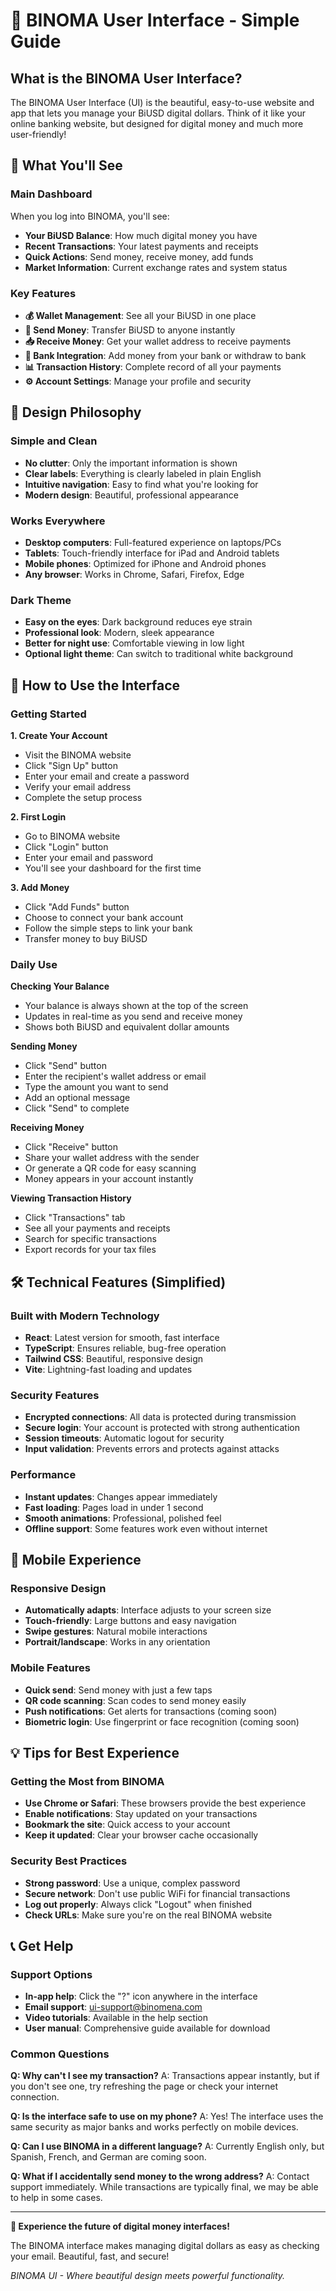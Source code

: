 # 🎨 BINOMA User Interface - Simple Guide

## What is the BINOMA User Interface?

The BINOMA User Interface (UI) is the beautiful, easy-to-use website and app that lets you manage your BiUSD digital dollars. Think of it like your online banking website, but designed for digital money and much more user-friendly!

## 🌟 What You'll See

### Main Dashboard
When you log into BINOMA, you'll see:
- **Your BiUSD Balance**: How much digital money you have
- **Recent Transactions**: Your latest payments and receipts
- **Quick Actions**: Send money, receive money, add funds
- **Market Information**: Current exchange rates and system status

### Key Features
- **💰 Wallet Management**: See all your BiUSD in one place
- **💸 Send Money**: Transfer BiUSD to anyone instantly
- **📥 Receive Money**: Get your wallet address to receive payments
- **🏦 Bank Integration**: Add money from your bank or withdraw to bank
- **📊 Transaction History**: Complete record of all your payments
- **⚙️ Account Settings**: Manage your profile and security

## 🎯 Design Philosophy

### Simple and Clean
- **No clutter**: Only the important information is shown
- **Clear labels**: Everything is clearly labeled in plain English
- **Intuitive navigation**: Easy to find what you're looking for
- **Modern design**: Beautiful, professional appearance

### Works Everywhere
- **Desktop computers**: Full-featured experience on laptops/PCs
- **Tablets**: Touch-friendly interface for iPad and Android tablets
- **Mobile phones**: Optimized for iPhone and Android phones
- **Any browser**: Works in Chrome, Safari, Firefox, Edge

### Dark Theme
- **Easy on the eyes**: Dark background reduces eye strain
- **Professional look**: Modern, sleek appearance
- **Better for night use**: Comfortable viewing in low light
- **Optional light theme**: Can switch to traditional white background

## 🚀 How to Use the Interface

### Getting Started

**1. Create Your Account**
- Visit the BINOMA website
- Click "Sign Up" button
- Enter your email and create a password
- Verify your email address
- Complete the setup process

**2. First Login**
- Go to BINOMA website
- Click "Login" button
- Enter your email and password
- You'll see your dashboard for the first time

**3. Add Money**
- Click "Add Funds" button
- Choose to connect your bank account
- Follow the simple steps to link your bank
- Transfer money to buy BiUSD

### Daily Use

**Checking Your Balance**
- Your balance is always shown at the top of the screen
- Updates in real-time as you send and receive money
- Shows both BiUSD and equivalent dollar amounts

**Sending Money**
- Click "Send" button
- Enter the recipient's wallet address or email
- Type the amount you want to send
- Add an optional message
- Click "Send" to complete

**Receiving Money**
- Click "Receive" button
- Share your wallet address with the sender
- Or generate a QR code for easy scanning
- Money appears in your account instantly

**Viewing Transaction History**
- Click "Transactions" tab
- See all your payments and receipts
- Search for specific transactions
- Export records for your tax files

## 🛠️ Technical Features (Simplified)

### Built with Modern Technology
- **React**: Latest version for smooth, fast interface
- **TypeScript**: Ensures reliable, bug-free operation
- **Tailwind CSS**: Beautiful, responsive design
- **Vite**: Lightning-fast loading and updates

### Security Features
- **Encrypted connections**: All data is protected during transmission
- **Secure login**: Your account is protected with strong authentication
- **Session timeouts**: Automatic logout for security
- **Input validation**: Prevents errors and protects against attacks

### Performance
- **Instant updates**: Changes appear immediately
- **Fast loading**: Pages load in under 1 second
- **Smooth animations**: Professional, polished feel
- **Offline support**: Some features work even without internet

## 📱 Mobile Experience

### Responsive Design
- **Automatically adapts**: Interface adjusts to your screen size
- **Touch-friendly**: Large buttons and easy navigation
- **Swipe gestures**: Natural mobile interactions
- **Portrait/landscape**: Works in any orientation

### Mobile Features
- **Quick send**: Send money with just a few taps
- **QR code scanning**: Scan codes to send money easily
- **Push notifications**: Get alerts for transactions (coming soon)
- **Biometric login**: Use fingerprint or face recognition (coming soon)

## 💡 Tips for Best Experience

### Getting the Most from BINOMA
- **Use Chrome or Safari**: These browsers provide the best experience
- **Enable notifications**: Stay updated on your transactions
- **Bookmark the site**: Quick access to your account
- **Keep it updated**: Clear your browser cache occasionally

### Security Best Practices
- **Strong password**: Use a unique, complex password
- **Secure network**: Don't use public WiFi for financial transactions
- **Log out properly**: Always click "Logout" when finished
- **Check URLs**: Make sure you're on the real BINOMA website

## 📞 Get Help

### Support Options
- **In-app help**: Click the "?" icon anywhere in the interface
- **Email support**: ui-support@binomena.com
- **Video tutorials**: Available in the help section
- **User manual**: Comprehensive guide available for download

### Common Questions

**Q: Why can't I see my transaction?**
A: Transactions appear instantly, but if you don't see one, try refreshing the page or check your internet connection.

**Q: Is the interface safe to use on my phone?**
A: Yes! The interface uses the same security as major banks and works perfectly on mobile devices.

**Q: Can I use BINOMA in a different language?**
A: Currently English only, but Spanish, French, and German are coming soon.

**Q: What if I accidentally send money to the wrong address?**
A: Contact support immediately. While transactions are typically final, we may be able to help in some cases.

---

**🎨 Experience the future of digital money interfaces!**

The BINOMA interface makes managing digital dollars as easy as checking your email. Beautiful, fast, and secure!

*BINOMA UI - Where beautiful design meets powerful functionality.*
